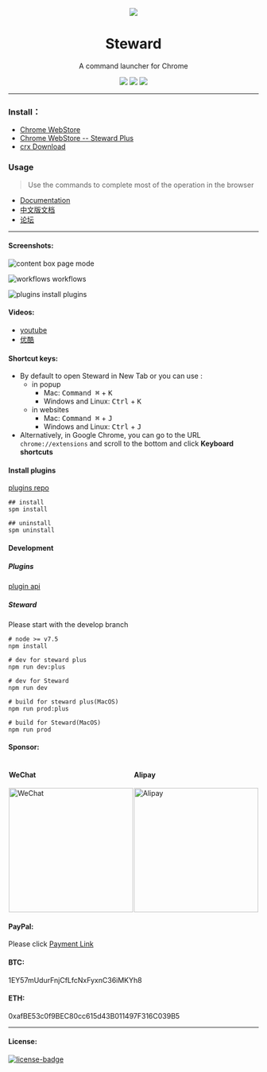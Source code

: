<p align="center"><img src="https://user-images.githubusercontent.com/1894203/50375271-c898c800-0635-11e9-9b48-6e87191cab7f.png" /></p>
<h1 align="center">Steward</h1>
<p align="center">A command launcher for Chrome</p>
<p align="center">
   <a href="https://github.com/solobat/Steward/releases"><img src="https://img.shields.io/badge/lastest_version-4.0.4-blue.svg"></a>
   <a target="_blank" href="https://chrome.google.com/webstore/detail/jglmompgeddkbcdamdknmebaimldkkbl"><img src="https://img.shields.io/badge/download-_chrome_webstore-brightgreen.svg"></a>
   <a href="http://static.oksteward.com/steward-4.0.4.crx"><img src="https://img.shields.io/badge/download-_crx-brightgreen.svg"></a>

</p>

***

### Install：
- [Chrome WebStore](https://chrome.google.com/webstore/detail/jglmompgeddkbcdamdknmebaimldkkbl)
- [Chrome WebStore -- Steward Plus](https://chrome.google.com/webstore/detail/dnkhdiodfglfckibnfcjbgddcgjgkacd)
- [crx Download](http://static.oksteward.com/steward-4.0.4.crx)

### Usage
> Use the commands to complete most of the operation in the browser

- [Documentation](http://oksteward.com/steward-documents/)
- [中文版文档](http://oksteward.com/steward-documents/zh/)
- [论坛](http://bbs.oksteward.com)
---
#### Screenshots:
![content box](https://i.imgur.com/pWDNBEV.png)
page mode

![workflows](https://i.imgur.com/JefFHhT.png)
workflows

![plugins](https://i.imgur.com/QfOJ2oD.png)
install plugins

#### Videos:
- [youtube](https://www.youtube.com/watch?v=SJ8T_Mbiyes)
- [优酷](http://list.youku.com/albumlist/show/id_51350050)

#### Shortcut keys:
- By default to open Steward in New Tab or you can use :
  - in popup
    - Mac: <kbd>Command ⌘</kbd> + <kbd>K</kbd>
    - Windows and Linux: <kbd>Ctrl</kbd> + <kbd>K</kbd>
  - in websites
    - Mac: <kbd>Command ⌘</kbd> + <kbd>J</kbd>
    - Windows and Linux: <kbd>Ctrl</kbd> + <kbd>J</kbd>
- Alternatively, in Google Chrome, you can go to the URL `chrome://extensions` and scroll to the bottom and click **Keyboard shortcuts**

#### Install plugins
[plugins repo](https://github.com/Steward-launcher/steward-plugins)

```
## install
spm install

## uninstall
spm uninstall
```

#### Development
##### Plugins
[plugin api](http://oksteward.com/steward-documents/plugins/plugins.html#plugin-development)

##### Steward
Please start with the develop branch
````
# node >= v7.5
npm install

# dev for steward plus
npm run dev:plus

# dev for Steward
npm run dev

# build for steward plus(MacOS)
npm run prod:plus

# build for Steward(MacOS)
npm run prod
````

#### Sponsor:

<div style="display: flex;justify-content: space-around;">
    <div>
        <h4>WeChat</h4>
        <img src="http://static.oksteward.com/IMG_2180.jpg" width="250" alt="WeChat" />
    </div>
    <div>
        <h4>Alipay</h4>
        <img src="http://static.oksteward.com/alipay3.jpg" width="250" alt="Alipay" />
    </div>
</div>
<div>
    <h4>PayPal:</h4> Please click <a href="https://paypal.me/tomasy/5" target="_blank">Payment Link</a>
</div>
<div>
    <h4>BTC: </h4>1EY57mUdurFnjCfLfcNxFyxnC36iMKYh8
</div>
<div>
    <h4>ETH: </h4>0xafBE53c0f9BEC80cc615d43B011497F316C039B5
</div>

---
#### License:
[![license-badge]][license-link]

<!-- Link -->
[version-badge]:    https://img.shields.io/badge/lastest_version-4.0.4-blue.svg
[version-link]:     https://github.com/solobat/Steward
[chrome-badge]:     https://img.shields.io/badge/download-_chrome_webstore-brightgreen.svg
[chrome-link]:      https://chrome.google.com/webstore/detail/jglmompgeddkbcdamdknmebaimldkkbl
[offline-badge]:    https://img.shields.io/badge/download-_crx-brightgreen.svg
[offline-link]:     http://static.oksteward.com/steward-4.0.4.crx
[license-badge]:    https://img.shields.io/github/license/mashape/apistatus.svg
[license-link]:     https://opensource.org/licenses/MIT
